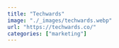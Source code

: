```yaml
---
title: "Techwards"
image: "./_images/techwards.webp"
url: "https://techwards.co/"
categories: ["marketing"]
---
```

